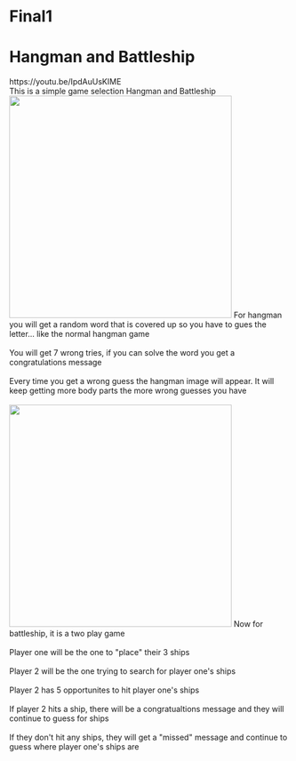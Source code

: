 # Final1
<h1> Hangman and Battleship </h1>
https://youtu.be/IpdAuUsKIME <br/>
This is a simple game selection Hangman and Battleship <br/>
<img src="Hangman Final Project.jpg" height = "400" width ="400">
For hangman you will get a random word that is covered up so you have to gues the letter... like the normal hangman game <br/>
<br/>
You will get 7 wrong tries, if you can solve the word you get a congratulations message <br/>
<br/>
Every time you get a wrong guess the hangman image will appear. It will keep getting more body parts the more wrong guesses you have <br/>
<br/>
<img src="Battleship.jpg" height = "400" width ="400">
Now for battleship, it is a two play game <br/>
<br/>
Player one will be the one to "place" their 3 ships <br/>
<br/>
Player 2 will be the one trying to search for player one's ships <br/>
<br/>
Player 2 has 5 opportunites to hit player one's ships <br/>
<br/>
If player 2 hits a ship, there will be a congratualtions message and they will continue to guess for ships <br/>
<br/>
If they don't hit any ships, they will get a "missed" message and continue to guess where player one's ships are

